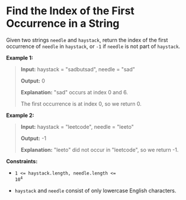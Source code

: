 # Find the Index of the First Occurrence in a String

Given two strings <code>needle</code> and <code>haystack</code>, return the index of the first occurrence of <code>needle</code> in <code>haystack</code>, or <code>-1</code> if <code>needle</code> is not part of <code>haystack</code>.


**Example 1:**
>
> **Input:** haystack = "sadbutsad", needle = "sad"
>
> **Output:** 0
>
> **Explanation:** "sad" occurs at index 0 and 6.
>
> The first occurrence is at index 0, so we return 0.

**Example 2:**
>
> **Input:** haystack = "leetcode", needle = "leeto"
>
> **Output:** -1
>
> **Explanation:** "leeto" did not occur in "leetcode", so we return -1.


**Constraints:**

- <code>1 &lt;= haystack.length, needle.length &lt;= 10<sup>4</sup></code>

- <code>haystack</code> and <code>needle</code> consist of only lowercase English characters.
